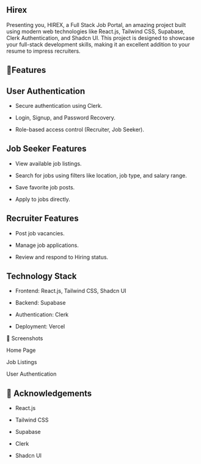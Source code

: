 ## Hirex
Presenting you, HIREX, a Full Stack Job Portal, an amazing project built using modern web technologies like React.js, Tailwind CSS, Supabase, Clerk Authentication, and Shadcn UI. This project is designed to showcase your full-stack development skills, making it an excellent addition to your resume to impress recruiters.

## 🚀Features

## User Authentication

- Secure authentication using Clerk.

- Login, Signup, and Password Recovery.

- Role-based access control (Recruiter, Job Seeker).

## Job Seeker Features

- View available job listings.

- Search for jobs using filters like location, job type, and salary range.

- Save favorite job posts.

- Apply to jobs directly.

## Recruiter Features

- Post job vacancies.

- Manage job applications.

- Review and respond to Hiring status.

## Technology Stack

- Frontend: React.js, Tailwind CSS, Shadcn UI

- Backend: Supabase

- Authentication: Clerk

- Deployment: Vercel

📸 Screenshots

Home Page



Job Listings



User Authentication

## 🌟 Acknowledgements

- React.js

- Tailwind CSS

- Supabase

- Clerk

- Shadcn UI
